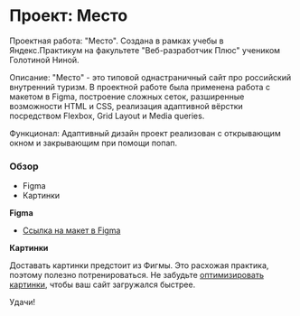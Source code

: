 # Проект: Место
Проектная работа: "Место". Создана в рамках учебы в Яндекс.Практикум на факультете "Веб-разработчик Плюс" учеником
Голотиной Ниной.

Описание: "Место" - это типовой однастраничный сайт про российский внутренний туризм. В проектной работе была применена работа с макетом в Figma, построение сложных сеток, разширенные возможности HTML и CSS, реализация адаптивной вёрстки посредством Flexbox, Grid Layout и Media queries.

Функционал:
Адаптивный дизайн
проект реализован с открывающим окном и закрывающим при помощи попап.
### Обзор

* Figma
* Картинки

**Figma**

* [Ссылка на макет в Figma](https://www.figma.com/file/2cn9N9jSkmxD84oJik7xL7/JavaScript.-Sprint-4?node-id=0%3A1)

**Картинки**

Доставать картинки предстоит из Фигмы. Это расхожая практика, поэтому полезно потренироваться.
Не забудьте [оптимизировать картинки](https://tinypng.com/), чтобы ваш сайт загружался быстрее.

Удачи!
